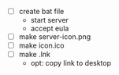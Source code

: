 - [ ] create bat file
    - start server
    - accept eula
- [ ] make server-icon.png
- [ ] make icon.ico
- [ ] make .lnk
    - opt: copy link to desktop
